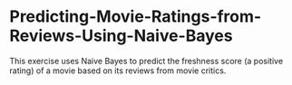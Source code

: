 # Predicting-Movie-Ratings-from-Reviews-Using-Naive-Bayes
This exercise uses Naive Bayes to predict the freshness score (a positive rating) of a movie based on its reviews from movie critics.
